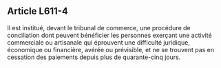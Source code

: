 Article L611-4
----
Il est institué, devant le tribunal de commerce, une procédure de conciliation
dont peuvent bénéficier les personnes exerçant une activité commerciale ou
artisanale qui éprouvent une difficulté juridique, économique ou financière,
avérée ou prévisible, et ne se trouvent pas en cessation des paiements depuis
plus de quarante-cinq jours.
